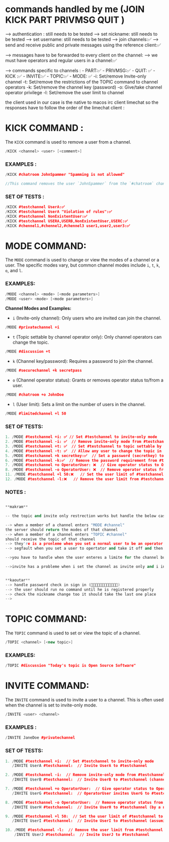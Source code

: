# commands handled by me (JOIN KICK PART PRIVMSG QUIT )


--> authentication : still needs to be tested
--> set nickname: still needs to be tested
--> set username: still needs to be tested
--> join channels:✅
--> send and receive public and private messages using the reference client:✅

--> messages have to be forwarded to every client on the channel:
--> we must have operators and regular users in a channel:✅


--> commands specific to channels :
	- PART:✅
	- PRIVMSG:✅
	- QUIT: ✅
	- KICK :✅
	- INVITE:✅
	- TOPIC:✅
	- MODE: ✅
		-i: Set/remove Invite-only channel
		-t: Set/remove the restrictions of the TOPIC command to channel
			operators
		-k: Set/remove the channel key (password)
		-o: Give/take channel operator privilege
		-l: Set/remove the user limit to channel


the client used in our case is the native to macos irc client limechat so the responses have to follow the order of the limechat client :


# KICK COMMAND :
The `KICK` command is used to remove a user from a channel.
```c++
/KICK <channel> <user> [<comment>]
```
### EXAMPLES : 
```c++
/KICK #chatroom JohnSpammer "Spamming is not allowed"

//This command removes the user `JohnSpammer` from the `#chatroom` channel with the comment "Spamming is not allowed".
```
### SET OF TESTS :
```c++
/KICK #testchannel UserA:✅
/KICK #testchannel UserA "Violation of rules":✅
/KICK #testchannel NonExistentUser:✅
/KICK #testchannel USERA,USERB,NonExistentUser,USERC:✅
/KICK #chennel1,#chennel2,#chennel3 user1,user2,user3:✅
```
# MODE COMMAND:

The `MODE` command is used to change or view the modes of a channel or a user. The specific modes vary, but common channel modes include `i`, `t`, `k`, `o`, and `l`.
### EXAMPLES:
```c++
/MODE <channel> <mode> [<mode parameters>]
/MODE <user> <mode> [<mode parameters>]
```
**Channel Modes and Examples:**

- `i` (Invite-only channel): Only users who are invited can join the channel.
```c++
/MODE #privatechannel +i
```
* `t` (Topic settable by channel operator only): Only channel operators can change the topic.
```c++
/MODE #discussion +t
```
* `k` (Channel key/password): Requires a password to join the channel.
```c++
/MODE #securechannel +k secretpass
```
* `o` (Channel operator status): Grants or removes operator status to/from a user.
```c++
/MODE #chatroom +o JohnDoe
```
* `l` (User limit): Sets a limit on the number of users in the channel.
```c++
/MODE #limitedchannel +l 50
```

### SET OF TESTS:
```c++
1. /MODE #testchannel +i: ✅ // Set #testchannel to invite-only mode
2. /MODE #testchannel -i: ✅  // Remove invite-only mode from #testchannel
3. /MODE #testchannel +t: ✅  // Set #testchannel to topic settable by operators only
4. /MODE #testchannel -t: ✅  // Allow any user to change the topic in #testchannel
5. /MODE #testchannel +k secretkey:✅  // Set a password (secretkey) to join #testchannel
6. /MODE #testchannel -k:✅  // Remove the password requirement from #testchannel
7. /MODE #testchannel +o OperatorUser: ❌  // Give operator status to OperatorUser in #testchannel
8. /MODE #testchannel -o OperatorUser: ❌  // Remove operator status from OperatorUser in #testchannel
11. /MODE #testchannel +l 50:❌   // Set the user limit of #testchannel to 50
12. /MODE #testchannel -l:❌   // Remove the user limit from #testchannel
```


### NOTES : 
```c++

**makram**

-- the topic and invite only restrection works but handle the below cases

--> when a member of a channel enters "MODE #channel"
the server should return the modes of that channel 
--> when a member of a channel enters "TOPIC #channel"
should receive the topic of that channel
--> they're is a pronleme when you set a normal user to be an operator you have to return a valid response for limechat to change it's color to orange in the operator list
--> segfault when you set a user to opertator and take it off and then assign it again to operator (🔴🔴🔴🔴🔴🔴🔴🔴🔴🔴🔴🔴)

-->you have to handle when the user enteres a limite for the channel but it's a number already filled in that channel

-->invite has a probleme when i set the channel as invite only and i invite a user it does not work because he cannot join that channel for some reason (the members(non operators) have to be able to invite users)


**kaoutar**
--> handle password check in sign in (🔴🔴🔴🔴🔴🔴🔴🔴🔴🔴🔴🔴)
--> the user should run no command until he is registered properly
--> check the nickname change too it should take the last one place
-->
```


# TOPIC COMMAND:
The `TOPIC` command is used to set or view the topic of a channel.
```c++
/TOPIC <channel> [<new topic>]
```

### EXAMPLES:
```C++
/TOPIC #discussion "Today's topic is Open Source Software"
```


# INVITE COMMAND:
The `INVITE` command is used to invite a user to a channel. This is often used when the channel is set to invite-only mode.
```c++
/INVITE <user> <channel>
```

### EXAMPLES :
```c++
/INVITE JaneDoe #privatechannel
```


### SET OF TESTS:
```C++
1. /MODE #testchannel +i:  // Set #testchannel to invite-only mode
   /INVITE UserA #testchannel:  // Invite UserA to #testchannel

2. /MODE #testchannel -i:  // Remove invite-only mode from #testchannel
   /INVITE UserB #testchannel:  // Invite UserB to #testchannel (channel is now public)

7. /MODE #testchannel +o OperatorUser:  // Give operator status to OperatorUser in #testchannel
   /INVITE UserG #testchannel:  // OperatorUser invites UserG to #testchannel

8. /MODE #testchannel -o OperatorUser:  // Remove operator status from OperatorUser in #testchannel
   /INVITE UserH #testchannel:  // Invite UserH to #testchannel (by a non-operator)

9. /MODE #testchannel +l 50:  // Set the user limit of #testchannel to 50
   /INVITE UserI #testchannel:  // Invite UserI to #testchannel (assuming the limit is not reached)

10. /MODE #testchannel -l:  // Remove the user limit from #testchannel
    /INVITE UserJ #testchannel:  // Invite UserJ to #testchannel
```


